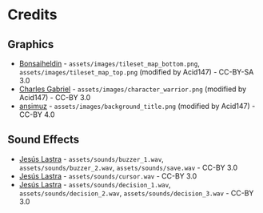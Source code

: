 # Credits

## Graphics

* [Bonsaiheldin](https://opengameart.org/content/grass-tileset-16x16) - ```assets/images/tileset_map_bottom.png```, ```assets/images/tileset_map_top.png``` (modified by Acid147) - CC-BY-SA 3.0
* [Charles Gabriel](https://opengameart.org/content/twelve-16x18-rpg-sprites-plus-base) - ```assets/images/character_warrior.png``` (modified by Acid147) - CC-BY 3.0
* [ansimuz](https://opengameart.org/content/sunnyland-woods) - ```assets/images/background_title.png``` (modified by Acid147) - CC-BY 4.0

## Sound Effects

* [Jesús Lastra](https://opengameart.org/content/button-clicks-beeps-99-sounds) - ```assets/sounds/buzzer_1.wav```, ```assets/sounds/buzzer_2.wav```, ```assets/sounds/save.wav``` - CC-BY 3.0
* [Jesús Lastra](https://opengameart.org/content/gui-sound-effects-3) - ```assets/sounds/cursor.wav``` - CC-BY 3.0
* [Jesús Lastra](https://opengameart.org/content/retro-game-sounds-volume-1) - ```assets/sounds/decision_1.wav```, ```assets/sounds/decision_2.wav```, ```assets/sounds/decision_3.wav``` - CC-BY 3.0